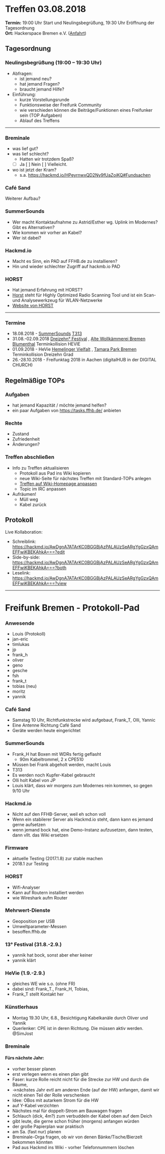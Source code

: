 # Treffen 03.08.2018

**Termin:** 19:00 Uhr Start und Neulingsbegrüßung, 19:30 Uhr Eröffnung der Tagesordnung  
**Ort:** Hackerspace Bremen e.V. ([Anfahrt](https://www.hackerspace-bremen.de/anfahrt/))

## Tagesordnung
### Neulingsbegrüßung (19:00 – 19:30 Uhr)
- Abfragen:
    - ist jemand neu?
    - hat jemand Fragen?
    - braucht jemand Hilfe?
- Einführung:
    - kurze Vorstellungsrunde
    - Funktionsweise der Freifunk Community
    - wie verschieden können die Beiträge/Funktionen eines Freifunker sein (TOP Aufgaben)
    - Ablauf des Treffens

---

### Breminale
- was lief gut?
- was lief schlecht?
   - Hatten wir trotzdem Spaß?
   - [ ] Ja [ ] Nein [ ] Vielleicht.
- wo ist jetzt der Kram?
   - s.a. https://hackmd.io/HPeyrnwxQD2Ny9fUaZoiKQ#Fundsachen

### Café Sand
Weiterer Aufbau?

### SummerSounds
- Wer macht Kontaktaufnahme zu Astrid/Esther wg. Uplink im Modernes? Gibt es Alternativen?
- Wie kommen wir vorher an Kabel?
- Wer ist dabei?

### Hackmd.io
- Macht es Sinn, ein PAD auf FFHB.de zu installieren?
- Hin und wieder schlechter Zugriff auf hackmb.io PAD 

### HORST
- Hat jemand Erfahrung mit HORST?
- [Horst](https://wiki.freifunk.net/Horst) steht für Highly Optimized Radio Scanning Tool und ist ein Scan- und Analysewerkzeug für WLAN-Netzwerke
- [Website von HORST](http://br1.einfach.org/horst)

---

### Termine
- 18.08.2018 - [SummerSounds](https://summersounds.de/) [T313](https://tasks.ffhb.de/T313)
- 31.08.-02.09.2018 [Dreizehn° Festival](https://dreizehngradfestival.de/) , [Alte Wollkämmerei Bremen Blumenthal](https://www.google.de/maps/place/Alte+Wollk%C3%A4mmerei+%2F+%22Polizei-Revier%22/@53.1812079,8.5770982,17z/data=!4m5!3m4!1s0x47b6d370c338bec9:0x32377484de300c5e!8m2!3d53.18106!4d8.57845) Terminkollision HEVIE
- 01.09.2018 - HeVie [Hemelinger Vielfalt](https://www.hevie-bremen.de/) , [Tamara Park Bremen](https://www.google.de/maps/place/Tamra-Hemelingen-Park/@53.0588478,8.8881641,17z/data=!3m1!4b1!4m5!3m4!1s0x47b1277d867780dd:0x1a409525ac9cf6c5!8m2!3d53.0588478!4d8.8903528) Terminkollision Dreizehn Grad
- 26.-28.10.2018  - Freifunktag 2018 in Aachen (digitalHUB in der DIGITAL CHURCH)


## Regelmäßige TOPs

### Aufgaben
- hat jemand Kapazität / möchte jemand helfen?
- ein paar Aufgaben von https://tasks.ffhb.de/ anbieten

### Rechte
- Zustand
- Zufriedenheit
- Änderungen?

### Treffen abschließen
- Info zu Treffen aktualisieren
  - Protokoll aus Pad ins Wiki kopieren
  - neue Wiki-Seite für nächstes Treffen mit Standard-TOPs anlegen
  - [Treffen auf Wiki-Homepage anpassen](Home)
  - Topic im IRC anpassen
- Aufräumen!
  - Müll weg
  - Kabel zurück


## Protokoll
Live Kollaboration:
- Schreiblink: https://hackmd.io/AwDgnA7ATArKC0BGGBjAzPALAUzSeARgYgGzxQAmEFFwiKBEKAhkA===?edit
- Side-by-side: https://hackmd.io/AwDgnA7ATArKC0BGGBjAzPALAUzSeARgYgGzxQAmEFFwiKBEKAhkA===?both
- Leselink: https://hackmd.io/AwDgnA7ATArKC0BGGBjAzPALAUzSeARgYgGzxQAmEFFwiKBEKAhkA===?view

---

# Freifunk Bremen - Protokoll-Pad

<!--
## Protokoll-Anleitung
- erst ab "### Anwesende" kopieren und ins Wiki übertragen!
Unten anfügen und bestehendes "### Anwesende" überschreiben  
- Termine bitte nicht ins Protokoll, sondern darüber in der Tagesordnung vermerken, sonst ist es doppelt
-->

### Anwesende
- Louis (Protokoll)
- jan-eric
- timlukas
- jp
- frank_h
- oliver
- geno
- gesche
- fsh
- frank_t
- tobias (neu)
- moritz
- yannik

### Café Sand
- Samstag 10 Uhr, Richtfunkstrecke wird aufgebaut, Frank_T, Olli, Yannic
- Eine Antenne Richtung Café Sand
- Geräte werden heute eingerichtet

### SummerSounds
- Frank_H hat Boxen mit WDRs fertig geflasht
    - 90m Kabeltrommel, 2 x CPE510
- Müssen bei Frank abgeholt werden, macht Louis
- T313
- Es werden noch Kupfer-Kabel gebraucht
- Olli holt Kabel von JP
- Louis klärt, dass wir morgens zum Modernes rein kommen, so gegen 9/10 Uhr

### Hackmd.io
- Nicht auf den FFHB-Server, weil eh schon voll
- Wenn ein stabilerer Server als Hackmd.io steht, dann kann es jemand gerne aufsetzen
- wenn jemand bock hat, eine Demo-Instanz aufzusetzen, dann testen, dann vllt. das Wiki ersetzen

### Firmware
- aktuelle Testing (2017.1.8) zur stable machen
- 2018.1 zur Testing

### HORST
- Wifi-Analyser
- Kann auf Routern installiert werden
- wie Wireshark aufm Router

### Mehrwert-Dienste
- Geoposition per USB
- Umweltparameter-Messen
- besoffen.ffhb.de

### 13° Festival (31.8.-2.9.)
- yannik hat bock, sonst aber eher keiner
- yannik klärt

### HeVie (1.9.-2.9.)
- gleiches WE wie s.o. (ohne FR)
- dabei sind: Frank_T., Frank_H, Tobias, 
- Frank_T stellt Kontakt her

### Künstlerhaus
- Montag 19.30 Uhr, 6.8., Besichtigung Kabelkanäle durch Oliver und Yannik
- Querlenker: CPE ist in deren Richtung. Die müssen aktiv werden. @SimJost

### Breminale
#### Fürs nächste Jahr:

- vorher besser planen 
- erst verlegen wenn es einen plan gibt
- Faser: kurze Rolle reicht nicht für die Strecke zur HW und durch die Bäume, 
- ->nächstes Jahr evtl am anderen Ende (auf der HW) anfangen, damit wir nicht einen Teil der Rolle verschenken
- Idee: OBos mit autarkem Strom für die HW
- auf Y-Kabel verzichten
- Nächstes mal für doppelt-Strom am Bauwagen fragen
- Schlauch (dick, 4m?) zum verbuddeln der Kabel oben auf dem Deich
- gibt leute, die gerne schon früher (morgens) anfangen würden
- der große Papierplan war praktisch
- am Sa. (fast nur) planen
- Breminale-Orga fragen, ob wir von denen Bänke/Tische/Bierzelt bekommen könnten
- Pad aus Hackmd ins Wiki - vorher Telefonnummern löschen
